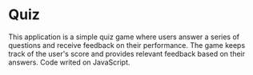 # Quiz

This application is a simple quiz game where users answer a series of questions and receive feedback on their performance. The game keeps track of the user's score and provides relevant feedback based on their answers. Code writed on JavaScript.